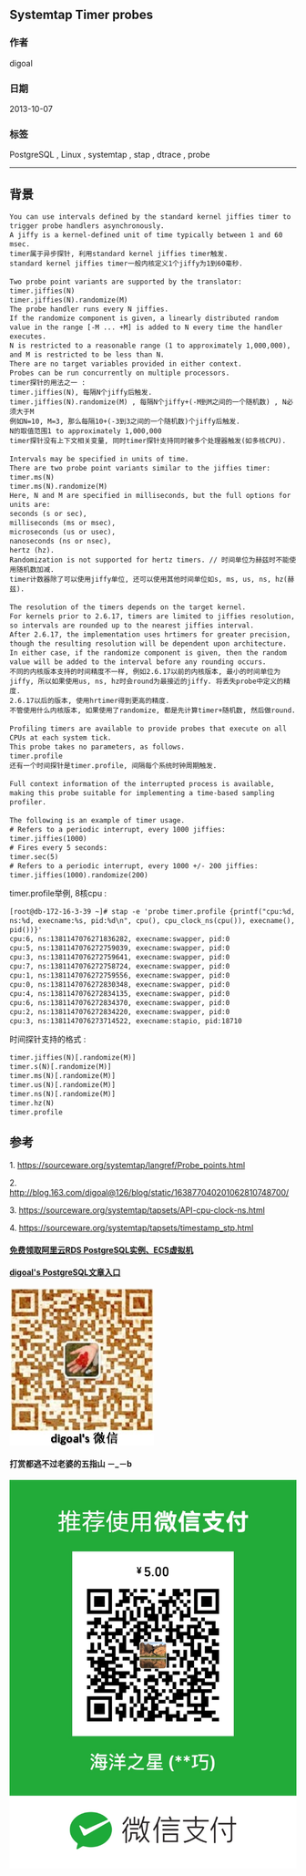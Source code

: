 ## Systemtap Timer probes  
                   
### 作者               
digoal                 
             
### 日期                                
2013-10-07             
              
### 标签             
PostgreSQL , Linux , systemtap , stap , dtrace , probe              
                                               
----                       
                                                           
## 背景          
```  
You can use intervals defined by the standard kernel jiffies timer to trigger probe handlers asynchronously.  
A jiffy is a kernel-defined unit of time typically between 1 and 60 msec.   
timer属于异步探针, 利用standard kernel jiffies timer触发.  
standard kernel jiffies timer一般内核定义1个jiffy为1到60毫秒.  
  
Two probe point variants are supported by the translator:  
timer.jiffies(N)  
timer.jiffies(N).randomize(M)  
The probe handler runs every N jiffies.   
If the randomize component is given, a linearly distributed random value in the range [-M ... +M] is added to N every time the handler executes.   
N is restricted to a reasonable range (1 to approximately 1,000,000), and M is restricted to be less than N.   
There are no target variables provided in either context.   
Probes can be run concurrently on multiple processors.  
timer探针的用法之一 :   
timer.jiffies(N), 每隔N个jiffy后触发.  
timer.jiffies(N).randomize(M) , 每隔N个jiffy+(-M到M之间的一个随机数) , N必须大于M  
例如N=10, M=3, 那么每隔10+(-3到3之间的一个随机数)个jiffy后触发.  
N的取值范围1 to approximately 1,000,000  
timer探针没有上下文相关变量, 同时timer探针支持同时被多个处理器触发(如多核CPU).  
  
Intervals may be specified in units of time.   
There are two probe point variants similar to the jiffies timer:  
timer.ms(N)  
timer.ms(N).randomize(M)  
Here, N and M are specified in milliseconds, but the full options for units are:  
seconds (s or sec),   
milliseconds (ms or msec),   
microseconds (us or usec),   
nanoseconds (ns or nsec),   
hertz (hz).   
Randomization is not supported for hertz timers. // 时间单位为赫兹时不能使用随机数加减.  
timer计数器除了可以使用jiffy单位, 还可以使用其他时间单位如s, ms, us, ns, hz(赫兹).  
  
The resolution of the timers depends on the target kernel.   
For kernels prior to 2.6.17, timers are limited to jiffies resolution, so intervals are rounded up to the nearest jiffies interval.   
After 2.6.17, the implementation uses hrtimers for greater precision, though the resulting resolution will be dependent upon architecture.   
In either case, if the randomize component is given, then the random value will be added to the interval before any rounding occurs.  
不同的内核版本支持的时间精度不一样, 例如2.6.17以前的内核版本, 最小的时间单位为jiffy, 所以如果使用us, ns, hz时会round为最接近的jiffy. 将丢失probe中定义的精度.  
2.6.17以后的版本, 使用hrtimer得到更高的精度.  
不管使用什么内核版本, 如果使用了randomize, 都是先计算timer+随机数, 然后做round.  
  
Profiling timers are available to provide probes that execute on all CPUs at each system tick.   
This probe takes no parameters, as follows.  
timer.profile  
还有一个时间探针是timer.profile, 间隔每个系统时钟周期触发.  
  
Full context information of the interrupted process is available, making this probe suitable for implementing a time-based sampling profiler.  
  
The following is an example of timer usage.  
# Refers to a periodic interrupt, every 1000 jiffies:  
timer.jiffies(1000)  
# Fires every 5 seconds:  
timer.sec(5)  
# Refers to a periodic interrupt, every 1000 +/- 200 jiffies:  
timer.jiffies(1000).randomize(200)  
```  
  
timer.profile举例, 8核cpu :   
  
```  
[root@db-172-16-3-39 ~]# stap -e 'probe timer.profile {printf("cpu:%d, ns:%d, execname:%s, pid:%d\n", cpu(), cpu_clock_ns(cpu()), execname(), pid())}'  
cpu:6, ns:1381147076271836282, execname:swapper, pid:0  
cpu:5, ns:1381147076272759039, execname:swapper, pid:0  
cpu:3, ns:1381147076272759641, execname:swapper, pid:0  
cpu:7, ns:1381147076272758724, execname:swapper, pid:0  
cpu:1, ns:1381147076272759556, execname:swapper, pid:0  
cpu:0, ns:1381147076272830348, execname:swapper, pid:0  
cpu:4, ns:1381147076272834135, execname:swapper, pid:0  
cpu:6, ns:1381147076272834370, execname:swapper, pid:0  
cpu:2, ns:1381147076272834220, execname:swapper, pid:0  
cpu:3, ns:1381147076273714522, execname:stapio, pid:18710  
```  
  
时间探针支持的格式 :   
  
```  
timer.jiffies(N)[.randomize(M)]  
timer.s(N)[.randomize(M)]  
timer.ms(N)[.randomize(M)]  
timer.us(N)[.randomize(M)]  
timer.ns(N)[.randomize(M)]  
timer.hz(N)  
timer.profile  
```  
  
## 参考  
1\. https://sourceware.org/systemtap/langref/Probe_points.html  
  
2\. http://blog.163.com/digoal@126/blog/static/163877040201062810748700/  
  
3\. https://sourceware.org/systemtap/tapsets/API-cpu-clock-ns.html  
  
4\. https://sourceware.org/systemtap/tapsets/timestamp_stp.html  
  
  
  
  
  
  
  
  
  
  
  
  
  
#### [免费领取阿里云RDS PostgreSQL实例、ECS虚拟机](https://free.aliyun.com/ "57258f76c37864c6e6d23383d05714ea")
  
  
#### [digoal's PostgreSQL文章入口](https://github.com/digoal/blog/blob/master/README.md "22709685feb7cab07d30f30387f0a9ae")
  
  
![digoal's weixin](../pic/digoal_weixin.jpg "f7ad92eeba24523fd47a6e1a0e691b59")
  
  
  
  
  
  
#### 打赏都逃不过老婆的五指山 －_－b  
![wife's weixin ds](../pic/wife_weixin_ds.jpg "acd5cce1a143ef1d6931b1956457bc9f")
  
